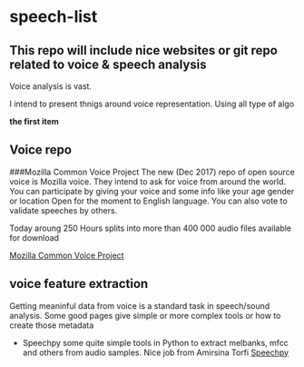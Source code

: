 # speech-list

## This  repo will include nice websites or git repo related to voice & speech analysis

Voice analysis is vast.

I intend to present thnigs around voice representation. Using all type of algo

**the first item**

## Voice repo

###Mozilla Common  Voice Project
The new (Dec 2017) repo of open source voice is Mozilla voice. They intend to ask for voice from 
around the world. You can participate by giving your voice and some info like your age gender or location
Open for the moment to English language.
You can also vote to validate speeches by others. 

Today aroung 250 Hours splits into more than 400 000 audio files available for download

[Mozilla Common  Voice Project](https://voice.mozilla.org/)




## voice feature extraction

Getting meaninful data from voice is a standard task in speech/sound analysis. Some good pages give simple or more complex tools or how to create those metadata
 
- Speechpy
some quite simple tools in Python to extract melbanks, mfcc and others from audio samples.
Nice job from Amirsina Torfi
[Speechpy](https://github.com/astorfi/speechpy) 